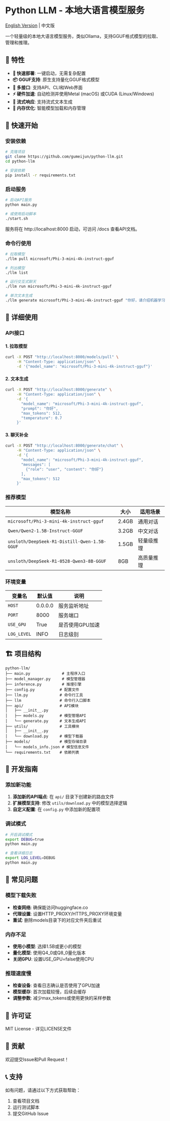 # Python LLM - 本地大语言模型服务

[English Version](./README_EN.md) | 中文版

一个轻量级的本地大语言模型服务，类似Ollama，支持GGUF格式模型的拉取、管理和推理。

## 🌟 特性

- **🚀 快速部署**: 一键启动，无需复杂配置
- **📦 GGUF支持**: 原生支持量化GGUF格式模型
- **🎯 多接口**: 支持API、CLI和Web界面
- **⚡ 硬件加速**: 自动检测并使用Metal (macOS) 或CUDA (Linux/Windows)
- **🔄 流式响应**: 支持流式文本生成
- **💾 内存优化**: 智能模型加载和内存管理

## 🚀 快速开始

### 安装依赖

```bash
# 克隆项目
git clone https://github.com/gumeijun/python-llm.git
cd python-llm

# 安装依赖
pip install -r requirements.txt
```

### 启动服务

```bash
# 启动API服务
python main.py

# 或使用启动脚本
./start.sh
```

服务将在 http://localhost:8000 启动，可访问 /docs 查看API文档。

### 命令行使用

```bash
# 拉取模型
./llm pull microsoft/Phi-3-mini-4k-instruct-gguf

# 列出模型
./llm list

# 运行交互式聊天
./llm run microsoft/Phi-3-mini-4k-instruct-gguf

# 单次文本生成
./llm generate microsoft/Phi-3-mini-4k-instruct-gguf "你好，请介绍机器学习"
```

## 📖 详细使用

### API接口

#### 1. 拉取模型
```bash
curl -X POST "http://localhost:8000/models/pull" \
     -H "Content-Type: application/json" \
     -d '{"model_name": "microsoft/Phi-3-mini-4k-instruct-gguf"}'
```

#### 2. 文本生成
```bash
curl -X POST "http://localhost:8000/generate" \
     -H "Content-Type: application/json" \
     -d '{
       "model_name": "microsoft/Phi-3-mini-4k-instruct-gguf",
       "prompt": "你好",
       "max_tokens": 512,
       "temperature": 0.7
     }'
```

#### 3. 聊天补全
```bash
curl -X POST "http://localhost:8000/generate/chat" \
     -H "Content-Type: application/json" \
     -d '{
       "model_name": "microsoft/Phi-3-mini-4k-instruct-gguf",
       "messages": [
         {"role": "user", "content": "你好"}
       ],
       "max_tokens": 512
     }'
```

### 推荐模型

| 模型名称 | 大小 | 适用场景 |
|----------|------|----------|
| `microsoft/Phi-3-mini-4k-instruct-gguf` | 2.4GB | 通用对话 |
| `Qwen/Qwen2-1.5B-Instruct-GGUF` | 3.2GB | 中文对话 |
| `unsloth/DeepSeek-R1-Distill-Qwen-1.5B-GGUF` | 1.5GB | 轻量级推理 |
| `unsloth/DeepSeek-R1-0528-Qwen3-8B-GGUF` | 8GB | 高质量推理 |

### 环境变量

| 变量名 | 默认值 | 说明 |
|--------|--------|------|
| `HOST` | 0.0.0.0 | 服务监听地址 |
| `PORT` | 8000 | 服务端口 |
| `USE_GPU` | True | 是否使用GPU加速 |
| `LOG_LEVEL` | INFO | 日志级别 |

## 🏗️ 项目结构

```
python-llm/
├── main.py              # 主程序入口
├── model_manager.py     # 模型管理器
├── inference.py         # 推理引擎
├── config.py           # 配置文件
├── llm.py              # 命令行工具
├── llm                 # 命令行入口脚本
├── api/                # API模块
│   ├── __init__.py
│   ├── models.py       # 模型管理API
│   └── generate.py     # 文本生成API
├── utils/              # 工具模块
│   ├── __init__.py
│   └── download.py     # 模型下载器
├── models/             # 模型存储目录
│   └── models_info.json # 模型信息文件
└── requirements.txt    # 依赖列表
```

## 🔧 开发指南

### 添加新功能

1. **添加新的API端点**: 在 `api/` 目录下创建新的路由文件
2. **扩展模型支持**: 修改 `utils/download.py` 中的模型选择逻辑
3. **自定义配置**: 在 `config.py` 中添加新的配置项

### 调试模式

```bash
# 开启调试模式
export DEBUG=true
python main.py

# 查看详细日志
export LOG_LEVEL=DEBUG
python main.py
```

## 🐛 常见问题

### 模型下载失败
- **检查网络**: 确保能访问huggingface.co
- **代理设置**: 设置HTTP_PROXY/HTTPS_PROXY环境变量
- **重试**: 删除models目录下的对应文件夹后重试

### 内存不足
- **使用小模型**: 选择1.5B或更小的模型
- **量化模型**: 使用Q4_0或Q8_0量化版本
- **关闭GPU**: 设置USE_GPU=false使用CPU

### 推理速度慢
- **检查设备**: 查看日志确认是否使用了GPU加速
- **模型缓存**: 首次加载较慢，后续会缓存
- **调整参数**: 减少max_tokens或使用更快的采样参数

## 📄 许可证

MIT License - 详见LICENSE文件

## 🤝 贡献

欢迎提交Issue和Pull Request！

## 📞 支持

如有问题，请通过以下方式获取帮助：
1. 查看项目文档
2. 运行测试脚本
3. 提交GitHub Issue
